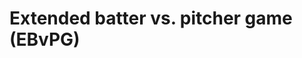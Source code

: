 # Extended batter vs. pitcher game (EBvPG)

<!-- TODO write a short description here similar to other environments -->
